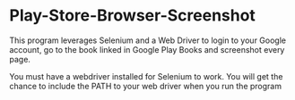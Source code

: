 # Play-Store-Browser-Screenshot
This program leverages Selenium and a Web Driver to login to your Google account, go to the book linked in Google Play Books and screenshot every page. 

You must have a webdriver installed for Selenium to work. You will get the chance to include the PATH to your web driver when you run the program

